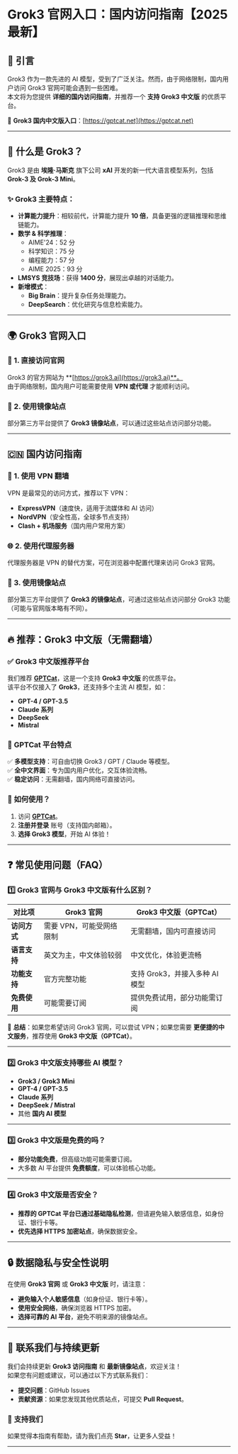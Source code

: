 # Grok3 官网入口：国内访问指南【2025最新】

## 📌 引言
Grok3 作为一款先进的 AI 模型，受到了广泛关注。然而，由于网络限制，国内用户访问 Grok3 官网可能会遇到一些困难。  
本文将为您提供 **详细的国内访问指南**，并推荐一个 **支持 Grok3 中文版** 的优质平台。  

🔗 **Grok3 国内中文版入口**：[https://gptcat.net](https://gptcat.net)

---

## 🚀 什么是 Grok3？
Grok3 是由 **埃隆·马斯克** 旗下公司 **xAI** 开发的新一代大语言模型系列，包括 **Grok-3 及 Grok-3 Mini**。

### ✨ Grok3 主要特点：
- **计算能力提升**：相较前代，计算能力提升 **10 倍**，具备更强的逻辑推理和思维链能力。
- **数学 & 科学推理**：
  - AIME'24：52 分
  - 科学知识：75 分
  - 编程能力：57 分
  - AIME 2025：93 分
- **LMSYS 竞技场**：获得 **1400 分**，展现出卓越的对话能力。
- **新增模式**：
  - **Big Brain**：提升复杂任务处理能力。
  - **DeepSearch**：优化研究与信息检索能力。

---

## 🌍 Grok3 官网入口

### 🔗 1. 直接访问官网
Grok3 的官方网站为 **[https://grok3.ai](https://grok3.ai)**。  
由于网络限制，国内用户可能需要使用 **VPN 或代理** 才能顺利访问。

### 📌 2. 使用镜像站点
部分第三方平台提供了 **Grok3 镜像站点**，可以通过这些站点访问部分功能。

---

## 🇨🇳 国内访问指南

### 🔐 1. 使用 VPN 翻墙
VPN 是最常见的访问方式，推荐以下 VPN：
- **ExpressVPN**（速度快，适用于流媒体和 AI 访问）
- **NordVPN**（安全性高，全球多节点支持）
- **Clash + 机场服务**（国内用户常用方案）

### 🌐 2. 使用代理服务器
代理服务器是 VPN 的替代方案，可在浏览器中配置代理来访问 Grok3 官网。

### 🚀 3. 使用镜像站点
部分第三方平台提供了 **Grok3 的镜像站点**，可通过这些站点访问部分 Grok3 功能（可能与官网版本略有不同）。

---

## 🔥 推荐：Grok3 中文版（无需翻墙）

### ✅ **Grok3 中文版推荐平台**
我们推荐 **[GPTCat](https://gptcat.net)**，这是一个支持 **Grok3 中文版** 的优质平台。  
该平台不仅接入了 **Grok3**，还支持多个主流 AI 模型，如：
- **GPT-4 / GPT-3.5**
- **Claude 系列**
- **DeepSeek**
- **Mistral**

### 🎯 **GPTCat 平台特点**
✅ **多模型支持**：可自由切换 Grok3 / GPT / Claude 等模型。  
✅ **全中文界面**：专为国内用户优化，交互体验流畅。  
✅ **稳定访问**：无需翻墙，国内网络可直接访问。  

### 📝 **如何使用？**
1. 访问 **[GPTCat](https://gptcat.net)**。
2. **注册并登录** 账号（支持国内邮箱）。
3. **选择 Grok3 模型**，开始 AI 体验！

---

## ❓ 常见使用问题（FAQ）

### 1️⃣ Grok3 官网与 Grok3 中文版有什么区别？
| **对比项**       | **Grok3 官网**                  | **Grok3 中文版（GPTCat）**       |
|------------------|--------------------------------|---------------------------------|
| **访问方式**     | 需要 VPN，可能受网络限制        | 无需翻墙，国内可直接访问        |
| **语言支持**     | 英文为主，中文体验较弱         | 中文优化，体验更流畅           |
| **功能支持**     | 官方完整功能                    | 支持 Grok3，并接入多种 AI 模型 |
| **免费使用**     | 可能需要订阅                    | 提供免费试用，部分功能需订阅    |

📌 **总结**：如果您希望访问 Grok3 官网，可以尝试 VPN；如果您需要 **更便捷的中文服务**，推荐使用 **Grok3 中文版（GPTCat）**。

---

### 2️⃣ Grok3 中文版支持哪些 AI 模型？
- **Grok3 / Grok3 Mini**
- **GPT-4 / GPT-3.5**
- **Claude 系列**
- **DeepSeek / Mistral**
- 其他 **国内 AI 模型**

---

### 3️⃣ Grok3 中文版是免费的吗？
- **部分功能免费**，但高级功能可能需要订阅。
- 大多数 AI 平台提供 **免费额度**，可以体验核心功能。

---

### 4️⃣ Grok3 中文版是否安全？
- **推荐的 GPTCat 平台已通过基础隐私检测**，但请避免输入敏感信息，如身份证、银行卡等。
- **优先选择 HTTPS 加密站点**，确保数据安全。

---

## 🔒 数据隐私与安全性说明
在使用 **Grok3 官网** 或 **Grok3 中文版** 时，请注意：
- **避免输入个人敏感信息**（如身份证、银行卡等）。
- **使用安全网络**，确保浏览器 HTTPS 加密。
- **选择可靠的 AI 平台**，避免不明来源的镜像站点。

---

## 📢 联系我们与持续更新

我们会持续更新 **Grok3 访问指南** 和 **最新镜像站点**，欢迎关注！  
如果您有问题或建议，可以通过以下方式联系我们：
- **提交问题**：GitHub Issues
- **贡献资源**：如果您发现其他优质站点，可提交 **Pull Request**。

### 🌟 **支持我们**
如果觉得本指南有帮助，请为我们点亮 **Star**，让更多人受益！

---
